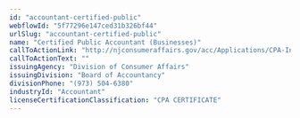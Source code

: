 ```yaml
---
id: "accountant-certified-public"
webflowId: "5f77296e147ced31b326bf44"
urlSlug: "accountant-certified-public"
name: "Certified Public Accountant (Businesses)"
callToActionLink: "http://njconsumeraffairs.gov/acc/Applications/CPA-Instructions-and-Application-for-Licensure-by-Examination.pdf"
callToActionText: ""
issuingAgency: "Division of Consumer Affairs"
issuingDivision: "Board of Accountancy"
divisionPhone: "(973) 504-6380"
industryId: "Accountant"
licenseCertificationClassification: "CPA CERTIFICATE"
---
```


